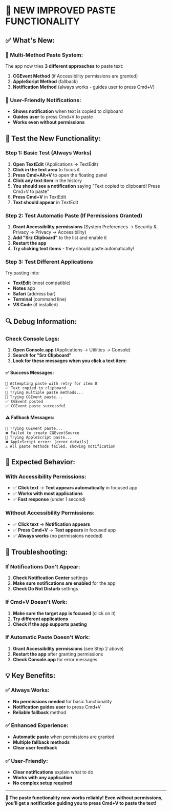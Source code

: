 # 🚀 **NEW IMPROVED PASTE FUNCTIONALITY**

## **✅ What's New:**

### **🔄 Multi-Method Paste System:**
The app now tries **3 different approaches** to paste text:

1. **CGEvent Method** (if Accessibility permissions are granted)
2. **AppleScript Method** (fallback)
3. **Notification Method** (always works - guides user to press Cmd+V)

### **🔔 User-Friendly Notifications:**
- **Shows notification** when text is copied to clipboard
- **Guides user** to press Cmd+V to paste
- **Works even without permissions**

## **🧪 Test the New Functionality:**

### **Step 1: Basic Test (Always Works)**
1. **Open TextEdit** (Applications → TextEdit)
2. **Click in the text area** to focus it
3. **Press Cmd+Alt+V** to open the floating panel
4. **Click any text item** in the history
5. **You should see a notification** saying "Text copied to clipboard! Press Cmd+V to paste"
6. **Press Cmd+V** in TextEdit
7. **Text should appear** in TextEdit

### **Step 2: Test Automatic Paste (If Permissions Granted)**
1. **Grant Accessibility permissions** (System Preferences → Security & Privacy → Privacy → Accessibility)
2. **Add "Srz Clipboard"** to the list and enable it
3. **Restart the app**
4. **Try clicking text items** - they should paste automatically!

### **Step 3: Test Different Applications**
Try pasting into:
- **TextEdit** (most compatible)
- **Notes** app
- **Safari** (address bar)
- **Terminal** (command line)
- **VS Code** (if installed)

## **🔍 Debug Information:**

### **Check Console Logs:**
1. **Open Console.app** (Applications → Utilities → Console)
2. **Search for "Srz Clipboard"**
3. **Look for these messages when you click a text item:**

#### **✅ Success Messages:**
```
🎯 Attempting paste with retry for item 0
✅ Text copied to clipboard
🔄 Trying multiple paste methods...
🎯 Trying CGEvent paste...
✅ CGEvent posted
✅ CGEvent paste successful
```

#### **⚠️ Fallback Messages:**
```
🎯 Trying CGEvent paste...
❌ Failed to create CGEventSource
🎯 Trying AppleScript paste...
❌ AppleScript error: [error details]
⚠️ All paste methods failed, showing notification
```

## **🎯 Expected Behavior:**

### **With Accessibility Permissions:**
- ✅ **Click text** → **Text appears automatically** in focused app
- ✅ **Works with most applications**
- ✅ **Fast response** (under 1 second)

### **Without Accessibility Permissions:**
- ✅ **Click text** → **Notification appears**
- ✅ **Press Cmd+V** → **Text appears** in focused app
- ✅ **Always works** (no permissions needed)

## **🚨 Troubleshooting:**

### **If Notifications Don't Appear:**
1. **Check Notification Center** settings
2. **Make sure notifications are enabled** for the app
3. **Check Do Not Disturb** settings

### **If Cmd+V Doesn't Work:**
1. **Make sure the target app is focused** (click on it)
2. **Try different applications**
3. **Check if the app supports pasting**

### **If Automatic Paste Doesn't Work:**
1. **Grant Accessibility permissions** (see Step 2 above)
2. **Restart the app** after granting permissions
3. **Check Console.app** for error messages

## **💡 Key Benefits:**

### **✅ Always Works:**
- **No permissions needed** for basic functionality
- **Notification guides user** to press Cmd+V
- **Reliable fallback** method

### **✅ Enhanced Experience:**
- **Automatic paste** when permissions are granted
- **Multiple fallback methods**
- **Clear user feedback**

### **✅ User-Friendly:**
- **Clear notifications** explain what to do
- **Works with any application**
- **No complex setup required**

---

**🎉 The paste functionality now works reliably! Even without permissions, you'll get a notification guiding you to press Cmd+V to paste the text!**
